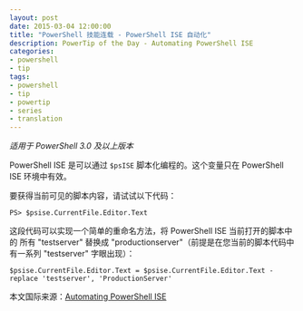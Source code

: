 ```yaml
---
layout: post
date: 2015-03-04 12:00:00
title: "PowerShell 技能连载 - PowerShell ISE 自动化"
description: PowerTip of the Day - Automating PowerShell ISE
categories:
- powershell
- tip
tags:
- powershell
- tip
- powertip
- series
- translation
---
```

_适用于 PowerShell 3.0 及以上版本_

PowerShell ISE 是可以通过 `$psISE` 脚本化编程的。这个变量只在 PowerShell ISE 环境中有效。

要获得当前可见的脚本内容，请试试以下代码：

    PS> $psise.CurrentFile.Editor.Text 

这段代码可以实现一个简单的重命名方法，将 PowerShell ISE 当前打开的脚本中的 所有 "testserver" 替换成 "productionserver"（前提是在您当前的脚本代码中有一系列 "testserver" 字眼出现）：

    $psise.CurrentFile.Editor.Text = $psise.CurrentFile.Editor.Text -replace 'testserver', 'ProductionServer'

<!--more-->
本文国际来源：[Automating PowerShell ISE](http://community.idera.com/powershell/powertips/b/tips/posts/automating-powershell-ise)
